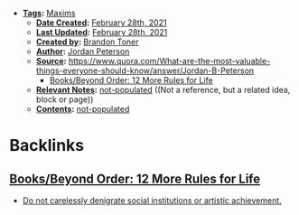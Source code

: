 - **[Tags](<Tags.md>):** [Maxims](<Maxims.md>)
    - **[Date Created](<Date Created.md>):** [February 28th, 2021](<February 28th, 2021.md>)
    - **[Last Updated](<Last Updated.md>):** [February 28th, 2021](<February 28th, 2021.md>)
    - **[Created by](<Created by.md>):** [Brandon Toner](<Brandon Toner.md>)
    - **[Author](<Author.md>):** [Jordan Peterson](<Jordan Peterson.md>)
    - **[Source](<Source.md>):** https://www.quora.com/What-are-the-most-valuable-things-everyone-should-know/answer/Jordan-B-Peterson
        - [Books/Beyond Order: 12 More Rules for Life](<Books/Beyond Order: 12 More Rules for Life.md>)
    - **[Relevant Notes](<Relevant Notes.md>):** [not-populated](<not-populated.md>) ((Not a reference, but a related idea, block or page))
    - **[Contents](<Contents.md>):** [not-populated](<not-populated.md>)

# Backlinks
## [Books/Beyond Order: 12 More Rules for Life](<Books/Beyond Order: 12 More Rules for Life.md>)
- [Do not carelessly denigrate social institutions or artistic achievement.](<Do not carelessly denigrate social institutions or artistic achievement..md>)

